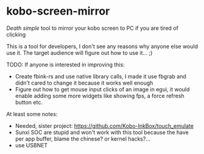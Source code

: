 # kobo-screen-mirror
*Death simple* tool to mirror your kobo screen to PC if you are tired of clicking

This is a tool for developers, I don't see any reasons why anyone else would use it. The target audience will figure out how to use it... ;)

TODO: If anyone is interested in improving this:
- Create fbink-rs and use native library calls, I made it use fbgrab and didn't cared to change it because it works well enough
- Figure out how to get mouse input clicks of an image in egui, it would enable adding some more widgets like showing fps, a force refresh button etc.

At least some notes:
- Needed, sister project: https://github.com/Kobo-InkBox/touch_emulate
- Sunxi SOC are stupid and won't work with this tool because the have per app buffer, blame the chinese? or kernel hacks?...
- use USBNET
